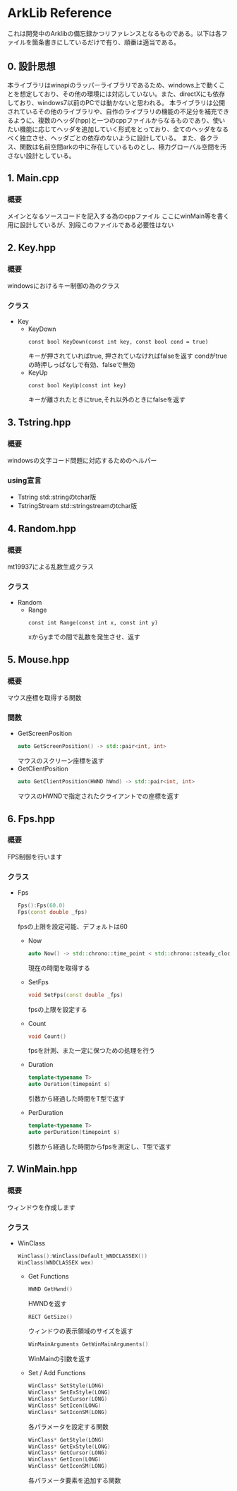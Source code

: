 # ArkLib Reference
これは開発中のArklibの備忘録かつリファレンスとなるものである。以下は各ファイルを箇条書きにしているだけで有り、順番は適当である。

## 0. 設計思想
本ライブラリはwinapiのラッパーライブラリであるため、windows上で動くことを想定しており、その他の環境には対応していない。また、directXにも依存しており、windows7以前のPCでは動かないと思われる。
本ライブラリは公開されているその他のライブラリや、自作のライブラリの機能の不足分を補充できるように、複数のヘッダ(hpp)と一つのcppファイルからなるものであり、使いたい機能に応じてヘッダを追加していく形式をとっており、全てのヘッダをなるべく独立させ、ヘッダごとの依存のないように設計している。
また、各クラス、関数は名前空間arkの中に存在しているものとし、極力グローバル空間を汚さない設計としている。
## 1. Main.cpp
### 概要
メインとなるソースコードを記入する為のcppファイル
ここにwinMain等を書く用に設計しているが、別段このファイルである必要性はない

## 2. Key.hpp
### 概要
windowsにおけるキー制御の為のクラス

### クラス
- Key
    - KeyDown
        ```=c++
        const bool KeyDown(const int key, const bool cond = true)
        ```
        キーが押されていればtrue, 押されていなければfalseを返す
        condがtrueの時押しっぱなしで有効、falseで無効
    - KeyUp
        ```=c++
        const bool KeyUp(const int key)
        ```
        キーが離されたときにtrue,それ以外のときにfalseを返す

## 3. Tstring.hpp
### 概要
windowsの文字コード問題に対応するためのヘルパー

### using宣言
- Tstring
    std::stringのtchar版
- TstringStream
    std::stringstreamのtchar版

## 4. Random.hpp
### 概要
mt19937による乱数生成クラス

### クラス
- Random
    - Range
        ```=c++
        const int Range(const int x, const int y)
        ```
        xからyまでの間で乱数を発生させ、返す

## 5. Mouse.hpp
### 概要
マウス座標を取得する関数

### 関数
- GetScreenPosition
    ```c++
    auto GetScreenPosition() -> std::pair<int, int>
    ```
    マウスのスクリーン座標を返す
- GetClientPosition
    ```c++
    auto GetClientPosition(HWND hWnd) -> std::pair<int, int>
    ```
    マウスのHWNDで指定されたクライアントでの座標を返す

## 6. Fps.hpp
### 概要
FPS制御を行います

### クラス
- Fps
    ```c++
    Fps():Fps(60.0)
    Fps(const double _fps)
    ```
    fpsの上限を設定可能、デフォルトは60

    - Now
        ```c++
        auto Now() -> std::chrono::time_point < std::chrono::steady_clock >
        ```
        現在の時間を取得する
    - SetFps
        ```c++
        void SetFps(const double _fps)
        ```
        fpsの上限を設定する
    - Count
        ```c++
        void Count()
        ```
        fpsを計測、また一定に保つための処理を行う
    - Duration
        ```c++
        template<typename T>
		auto Duration(timepoint s)
        ```
        引数から経過した時間をT型で返す
        
    - PerDuration
        ```c++
        template<typename T>
		auto perDuration(timepoint s)
        ```
        引数から経過した時間からfpsを測定し、T型で返す
        
## 7. WinMain.hpp
### 概要
ウィンドウを作成します

### クラス
- WinClass
    ```c++
    WinClass():WinClass(Default_WNDCLASSEX())
    WinClass(WNDCLASSEX wex)
    ```
    - Get Functions
        ```c++
        HWND GetHwnd()
        ```
        HWNDを返す
        
        ```c++
        RECT GetSize()
        ```
        ウィンドウの表示領域のサイズを返す
        
        ```c++
        WinMainArguments GetWinMainArguments()
        ```
        WinMainの引数を返す
    - Set / Add Functions
        ```c++
        WinClass* SetStyle(LONG)
        WinClass* SetExStyle(LONG)
        WinClass* SetCursor(LONG)
        WinClass* SetIcon(LONG)
        WinClass* SetIconSM(LONG)
        ```
        各パラメータを設定する関数
        ```c++
        WinClass* GetStyle(LONG)
        WinClass* GetExStyle(LONG)
        WinClass* GetCursor(LONG)
        WinClass* GetIcon(LONG)
        WinClass* GetIconSM(LONG)
        ```
        各パラメータ要素を追加する関数
